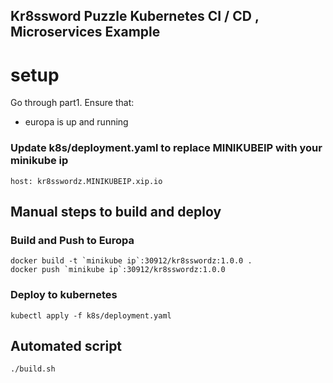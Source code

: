 ## Kr8ssword Puzzle Kubernetes CI / CD , Microservices Example

# setup
Go through part1. Ensure that:
 - europa is up and running

### Update k8s/deployment.yaml to replace MINIKUBEIP with your minikube ip
    host: kr8sswordz.MINIKUBEIP.xip.io

## Manual steps to build and deploy
### Build and Push to Europa
    docker build -t `minikube ip`:30912/kr8sswordz:1.0.0 .
    docker push `minikube ip`:30912/kr8sswordz:1.0.0
    
### Deploy to kubernetes
    kubectl apply -f k8s/deployment.yaml
    
## Automated script
    ./build.sh

